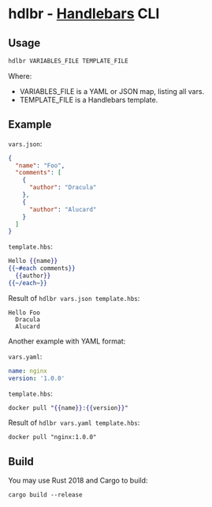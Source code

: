 # hdlbr - [Handlebars](https://handlebarsjs.com) CLI

## Usage

````sh
hdlbr VARIABLES_FILE TEMPLATE_FILE
````

Where:
- VARIABLES_FILE is a YAML or JSON map, listing all vars.
- TEMPLATE_FILE is a Handlebars template.

## Example

`vars.json`:

````json
{
  "name": "Foo",
  "comments": [
    {
      "author": "Dracula"
    },
    {
      "author": "Alucard"
    }
  ]
}
````

`template.hbs`:

````handlebars
Hello {{name}}
{{~#each comments}}
  {{author}}
{{~/each~}}
````

Result of `hdlbr vars.json template.hbs`:

````
Hello Foo
  Dracula
  Alucard
````

Another example with YAML format:

`vars.yaml`:

````yaml
name: nginx
version: '1.0.0'
````

`template.hbs`:

````handlebars
docker pull "{{name}}:{{version}}"
````

Result of `hdlbr vars.yaml template.hbs`:

````
docker pull "nginx:1.0.0"
````

## Build

You may use Rust 2018 and Cargo to build:

````
cargo build --release
````
